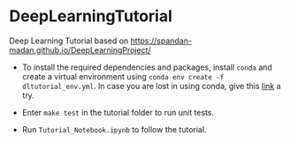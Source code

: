 # DeepLearningTutorial
Deep Learning Tutorial based on https://spandan-madan.github.io/DeepLearningProject/

* To install the required dependencies and packages, install ``conda`` and create a virtual environment using ``conda env create -f dltutorial_env.yml``. In case you are lost in using conda, give this [link](https://wikis.nyu.edu/display/ADRC/Python+-+Create+Your+Own+Environment+using+Anaconda) a try.

* Enter ``make test`` in the tutorial folder to run unit tests.

* Run ``Tutorial_Notebook.ipynb`` to follow the tutorial. 
